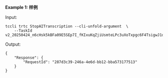 **Example 1: 样例**



Input: 

```
tccli trtc StopAITranscription --cli-unfold-argument  \
    --TaskId v2_20250424_n6cHsk5kBFa09E5SEp7I_fKIxuKqZjiUsmteLPc3uXoTxpgc6F4TsigwJ1dH9SakK14SdUhLW86jhofgDHERZUHhCa0FJvu3Qgod
```

Output: 
```
{
    "Response": {
        "RequestId": "287d3c39-246a-4e6d-bb12-bba573177513"
    }
}
```

